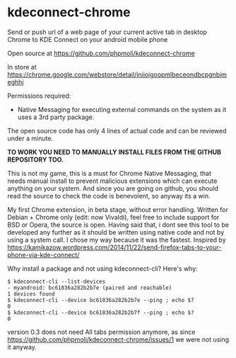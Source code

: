 # kdeconnect-chrome

Send or push url of a web page of your current active tab in desktop Chrome to KDE Connect on your android mobile phone

Open source at https://github.com/phpmoli/kdeconnect-chrome

In store at https://chrome.google.com/webstore/detail/jniioigoopmlbeceondbcpgnbimeghhj

Permissions required:
- Native Messaging for executing external commands on the system as it uses a 3rd party package.

The open source code has only 4 lines of actual code and can be reviewed under a minute.

**TO WORK YOU NEED TO MANUALLY INSTALL FILES FROM THE GITHUB REPOSITORY TOO.**

This is not my game, this is a must for Chrome Native Messaging, that needs manual install to prevent malicious extensions which can execute anything on your system. And since you are going on github, you should read the source to check the code is benevolent, so anyway its a win.

My first Chrome extension, in beta stage, without error handling. Written for Debian + Chrome only (edit: now Vivaldi), feel free to include support for BSD or Opera, the source is open.
Having said that, i dont see this tool to be developed any further as it should be written using native code and not by using a system call. I chose my way because it was the fastest. Inspired by https://kamikazow.wordpress.com/2014/11/22/send-firefox-tabs-to-your-phone-via-kde-connect/

Why install a package and not using kdeconnect-cli? Here's why:
```
$ kdeconnect-cli --list-devices
- myandroid: bc61836a282b2b7e (paired and reachable)
1 devices found
$ kdeconnect-cli --device bc61836a282b2b7e --ping ; echo $?
0
$ kdeconnect-cli --device bc61836a282b2b7f --ping ; echo $?
0
```

version 0.3 does not need All tabs permission anymore, as since https://github.com/phpmoli/kdeconnect-chrome/issues/1 we were not using it anyway.
